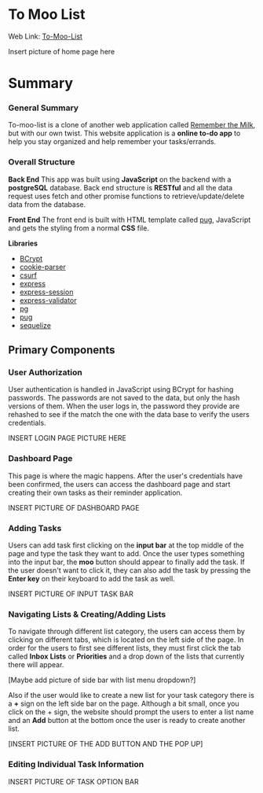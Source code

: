 # To Moo List

Web Link: [To-Moo-List](http://to-moo-list.herokuapp.com/)

Insert picture of home page here

# Summary

### General Summary

To-moo-list is a clone of another web application called [Remember the Milk](https://www.rememberthemilk.com), but with our own twist. This website application is a **online to-do app** to help you stay organized and help remember your tasks/errands.

### Overall Structure

**Back End**
This app was built using **JavaScript** on the backend with a **postgreSQL** database. Back end structure is **RESTful** and all the data request uses fetch and other promise functions to retrieve/update/delete data from the database.

**Front End**
The front end is built with HTML template called [pug](https://pugjs.org/api/getting-started.html), JavaScript and gets the styling from a normal **CSS** file.

**Libraries**
* [BCrypt](https://www.npmjs.com/package/bcrypt) 
* [cookie-parser](https://www.npmjs.com/package/cookie-parser)
* [csurf](https://www.npmjs.com/package/csurf)
* [express](https://www.npmjs.com/package/express)
* [express-session](https://www.npmjs.com/package/express-session)
* [express-validator](https://www.npmjs.com/package/express-validator)
* [pg](https://www.npmjs.com/package/pg)
* [pug](https://www.npmjs.com/package/pug)
* [sequelize](https://www.npmjs.com/package/sequelize)

## Primary Components

### User Authorization
User authentication is handled in JavaScript using BCrypt for hashing passwords. The passwords are not saved to the data, but only the hash versions of them. When the user logs in, the password they provide are rehashed to see if the match the one with the data base to verify the users credentials. 

INSERT LOGIN PAGE PICTURE HERE

### Dashboard Page
This page is where the magic happens. After the user's credentials have been confirmed, the users can access the dashboard page and start creating their own tasks as their reminder application.

INSERT PICTURE OF DASHBOARD PAGE

### Adding Tasks
Users can add task first clicking on the **input bar** at the top middle of the page and type the task they want to add. Once the user types something into the  input bar, the **moo** button should appear to finally add the task. If the user doesn't want to click it, they can also add the task by pressing the **Enter key** on their keyboard to add the task as well.

INSERT PICTURE OF INPUT TASK BAR

### Navigating Lists & Creating/Adding Lists
To navigate through different list category, the users can access them by clicking on different tabs, which is located on the left side of the page. In order for the users to first see different lists, they must first click the tab called **Inbox** **Lists** or **Priorities** and a drop down of the lists that currently there will appear.

[Maybe add picture of side bar with list menu dropdown?]

Also if the user would like to create a new list for your task category there is a **+** sign on the left side bar on the page. Although a bit small, once you click on the + sign, the website should prompt the users to enter a list name and an **Add** button at the bottom once the user is ready to create another list.

[INSERT PICTURE OF THE ADD BUTTON AND THE POP UP]

### Editing Individual Task Information

INSERT PICTURE OF TASK OPTION BAR
